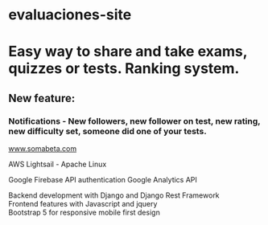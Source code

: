 # evaluaciones-site

# Easy way to share and take exams, quizzes or tests. Ranking system.
## New feature: 
### Notifications - New followers, new follower on test, new rating, new difficulty set, someone did one of your tests.

www.somabeta.com



AWS Lightsail - Apache Linux

Google Firebase API authentication
Google Analytics API

Backend development with Django and Django Rest Framework  
Frontend features with Javascript and jquery  
Bootstrap 5 for responsive mobile first design
